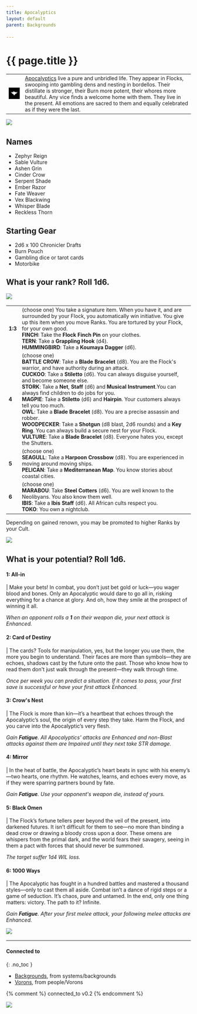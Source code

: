 ```yaml
---
title: Apocalyptics
layout: default
parent: Backgrounds

---
```


# {{ page.title }}

|                                                                                                                   |                                                                                                                                                                                                                                                                                                                                                                                                                    |
| ----------------------------------------------------------------------------------------------------------------- | ------------------------------------------------------------------------------------------------------------------------------------------------------------------------------------------------------------------------------------------------------------------------------------------------------------------------------------------------------------------------------------------------------------------ |
| ![11-CULT-APOCALYPTICS-WHITE-ON-BLACK-320x320](../../imgs/icons/11-CULT-APOCALYPTICS-WHITE-ON-BLACK-320x320.webp) | [Apocalyptics](https://degenesis.com/world/cults/apocalyptics) live a pure and unbridled life. They appear in Flocks, swooping into gambling dens and nesting in bordellos. Their distillate is stronger, their Burn more potent, their whores more beautiful. Any vice finds a welcome home with them. They live in the present. All emotions are sacred to them and equally celebrated as if they were the last. |

![](https://a.storyblok.com/f/72501/2715x3840/8a0617fc38/011-apocalyptics-archetype.jpg)

## Names

- Zephyr Reign
- Sable Vulture
- Ashen Grin
- Cinder Crow
- Serpent Shade
- Ember Razor
- Fate Weaver
- Vex Blackwing
- Whisper Blade
- Reckless Thorn

## Starting Gear

- 2d6 x 100 Chronicler Drafts
- Burn Pouch
- Gambling dice or tarot cards
- Motorbike
## What is your rank? Roll 1d6.

![](https://i.imgur.com/cmR6M9w.png)

|         |                                                                                                                                                                                                                                                                                                                                                                                                                                                                                                                                                                                                                                                                                                                                                                                   |
| ------- | --------------------------------------------------------------------------------------------------------------------------------------------------------------------------------------------------------------------------------------------------------------------------------------------------------------------------------------------------------------------------------------------------------------------------------------------------------------------------------------------------------------------------------------------------------------------------------------------------------------------------------------------------------------------------------------------------------------------------------------------------------------------------------- |
| **1:3** | (choose one) You take a signature item. When you have it, and are surrounded by your Flock, you automatically win initiative. You give up this item when you move Ranks. You are tortured by your Flock, for your own good.<br>**FINCH:** Take the **Flock Finch Pin** on your clothes.<br>**TERN**: Take a **Grappling Hook** (d4).<br>**HUMMINGBIRD**: Take a **Koumaya Dagger** (d6).                                                                                                                                                                                                                                                                                                                                                                                          |
| **4**   | (choose one)<br>**BATTLE CROW**: Take a **Blade Bracelet** (d8). You are the Flock's warrior, and have authority during an attack.<br>**CUCKOO**: Take a **Stiletto** (d6). You can always disguise yourself, and become someone else.<br>**STORK**: Take a **Net**, **Staff** (d6) and **Musical Instrument**.You can always find children to do jobs for you.<br>**MAGPIE**: Take a **Stiletto** (d6) and **Hairpin**. Your customers always tell you too much.<br>**OWL**: Take a **Blade Bracelet** (d8). You are a precise assassin and robber.<br>**WOODPECKER**: Take a **Shotgun** (d8 blast, 2d6 rounds) and a **Key Ring**. You can always build a secure nest for your Flock.<br>**VULTURE**: Take a **Blade Bracelet** (d8). Everyone hates you, except the Shutters. |
| **5**   | (choose one)<br>**SEAGULL**: Take a **Harpoon Crossbow** (d8). You are experienced in moving around moving ships.<br>**PELICAN**: Take a **Mediterranean Map**. You know stories about coastal cities.                                                                                                                                                                                                                                                                                                                                                                                                                                                                                                                                                                            |
| **6**   | (choose one)<br>**MARABOU**: Take **Steel Cotters** (d6). You are well known to the Neolibyans. You also know them well.<br>**IBIS**: Take a **Ibis Staff** (d6). All African cults respect you.<br>**TOKO**: You own a nightclub.                                                                                                                                                                                                                                                                                                                                                                                                                                                                                                                                                |

Depending on gained renown, you may be promoted to higher Ranks by your Cult.

![](https://i.imgur.com/UwaX5aM.png)

## What is your potential? Roll 1d6.

#### 1: All-in

| Make your bets! In combat, you don’t just bet gold or luck—you wager blood and bones. Only an Apocalyptic would dare to go all in, risking everything for a chance at glory. And oh, how they smile at the prospect of winning it all.

*When an opponent rolls a **1** on their weapon die, your next attack is Enhanced.*

#### 2: Card of Destiny

| The cards? Tools for manipulation, yes, but the longer you use them, the more you begin to understand. Their faces are more than symbols—they are echoes, shadows cast by the future onto the past. Those who know how to read them don't just walk through the present—they walk through time.

*Once per week you can predict a situation. If it comes to pass, your first save is successful or have your first attack Enhanced.*

#### 3: Crow's Nest

| The Flock is more than kin—it’s a heartbeat that echoes through the Apocalyptic’s soul, the origin of every step they take. Harm the Flock, and you carve into the Apocalyptic’s very flesh.

*Gain **Fatigue**. All Apocalyptics' attacks are Enhanced and non-Blast attacks against them are Impaired until they next take STR damage.*

#### 4: Mirror

| In the heat of battle, the Apocalyptic’s heart beats in sync with his enemy’s—two hearts, one rhythm. He watches, learns, and echoes every move, as if they were sparring partners bound by fate.

*Gain **Fatigue**. Use your opponent's weapon die, instead of yours.*

#### 5: Black Omen

| The Flock’s fortune tellers peer beyond the veil of the present, into darkened futures. It isn’t difficult for them to see—no more than binding a dead crow or drawing a bloody cross upon a door. These omens are whispers from the primal dark, and the world fears their savagery, seeing in them a pact with forces that should never be summoned.

*The target suffer 1d4 WIL loss.*

#### 6: 1000 Ways

| The Apocalyptic has fought in a hundred battles and mastered a thousand styles—only to cast them all aside. Combat isn’t a dance of rigid steps or a game of seduction. It’s chaos, pure and untamed. In the end, only one thing matters: victory. The path to it? Infinite.

*Gain **Fatigue**. After your first melee attack, your following melee attacks are Enhanced.*

![](https://i.imgur.com/xzyBYri.png)

---
#### Connected to
{: .no_toc }

<!-- QueryToSerialize: LIST without ID "["+ title + "](https://terra-campaigns.github.io/" + regexreplace(file.path, ".md", "") + ")" + ", from " + regexreplace(file.folder, "^[^\/]*\/", "") FROM ([[]]) OR outgoing([[]]) WHERE (file.path != this.file.path AND title != null) SORT file.folder DESC -->
<!-- SerializedQuery: LIST without ID "["+ title + "](https://terra-campaigns.github.io/" + regexreplace(file.path, ".md", "") + ")" + ", from " + regexreplace(file.folder, "^[^\/]*\/", "") FROM ([[]]) OR outgoing([[]]) WHERE (file.path != this.file.path AND title != null) SORT file.folder DESC -->
- [Backgrounds](https://terra-campaigns.github.io/degenesis/systems/backgrounds/index), from systems/backgrounds
- [Vorons](https://terra-campaigns.github.io/degenesis/people/Vorons/index), from people/Vorons
<!-- SerializedQuery END -->


{% comment %}
connected_to v0.2
{% endcomment %}

![](https://img2.storyblok.com/2516x1415/filters:quality(90)/f/72501/2516x1415/42a8f02000/opener-apocalyptics.jpg)